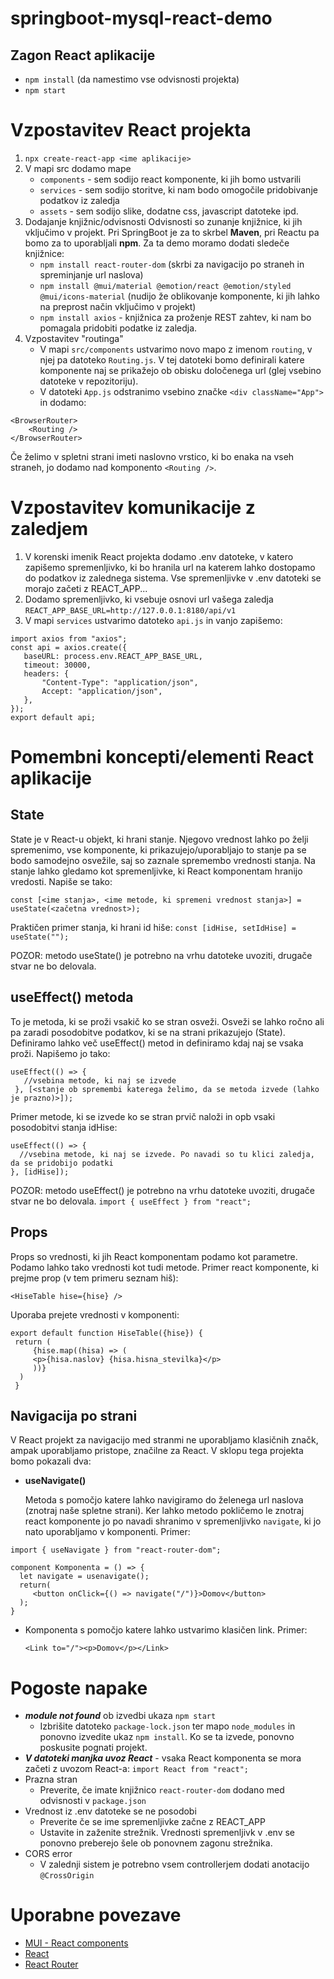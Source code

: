 # springboot-mysql-react-demo
## Zagon React aplikacije
- `npm install` (da namestimo vse odvisnosti projekta)
- `npm start`

# Vzpostavitev React projekta
 1. `npx create-react-app <ime aplikacije>`
 2. V mapi src dodamo mape
    - `components` - sem sodijo react komponente, ki jih bomo ustvarili
    - `services` - sem sodijo storitve, ki nam bodo omogočile pridobivanje podatkov iz zaledja
    - `assets` - sem sodijo slike, dodatne css, javascript datoteke ipd.
 3. Dodajanje knjižnic/odvisnosti
    Odvisnosti so zunanje knjižnice, ki jih vključimo v projekt. Pri SpringBoot je za to skrbel **Maven**, pri Reactu pa bomo za to uporabljali **npm**. Za ta demo moramo    dodati sledeče knjižnice:
     - `npm install react-router-dom` (skrbi za navigacijo po straneh in spreminjanje url naslova)
     - `npm install @mui/material @emotion/react @emotion/styled @mui/icons-material` (nudijo že oblikovanje komponente, ki jih lahko na preprost način vključimo v projekt)
     - `npm install axios` - knjižnica za proženje REST zahtev, ki nam bo pomagala pridobiti podatke iz zaledja.
 4. Vzpostavitev "routinga"
     - V mapi `src/components` ustvarimo novo mapo z imenom `routing`, v njej pa datoteko `Routing.js`. V tej datoteki bomo definirali katere komponente naj se prikažejo ob obisku določenega url (glej vsebino datoteke v repozitoriju).
     - V datoteki `App.js` odstranimo vsebino značke `<div className="App">` in dodamo:
```
<BrowserRouter>
    <Routing />
</BrowserRouter>
```
Če želimo v spletni strani imeti naslovno vrstico, ki bo enaka na vseh straneh, jo dodamo nad komponento `<Routing />`.
 # Vzpostavitev komunikacije z zaledjem
 1. V korenski imenik React projekta dodamo .env datoteke, v katero zapišemo spremenljivko, ki bo hranila url na katerem lahko dostopamo do podatkov iz zalednega sistema. Vse spremenljivke v .env datoteki se morajo začeti z REACT_APP... 
 2. Dodamo spremenljivko, ki vsebuje osnovi url vašega zaledja `REACT_APP_BASE_URL=http://127.0.0.1:8180/api/v1`
 3. V mapi `services` ustvarimo datoteko `api.js` in vanjo zapišemo:
 ```
import axios from "axios";
const api = axios.create({
    baseURL: process.env.REACT_APP_BASE_URL,
    timeout: 30000,
    headers: {
        "Content-Type": "application/json",
        Accept: "application/json",
    },
});
export default api;
 ```
 # Pomembni koncepti/elementi React aplikacije
 ## State
 State je v React-u objekt, ki hrani stanje. Njegovo vrednost lahko po želji spremenimo, vse komponente, ki prikazujejo/uporabljajo to stanje pa se bodo samodejno osvežile, saj so zaznale spremembo vrednosti stanja. Na stanje lahko gledamo kot spremenljivke, ki React komponentam hranijo vredosti. Napiše se tako:
 
  `const [<ime stanja>, <ime metode, ki spremeni vrednost stanja>] = useState(<začetna vrednost>);`
  
 Praktičen primer stanja, ki hrani id hiše: `const [idHise, setIdHise] = useState("");`
 
 POZOR: metodo useState() je potrebno na vrhu datoteke uvoziti, drugače stvar ne bo delovala.
 
 ## useEffect() metoda
 To je metoda, ki se proži vsakič ko se stran osveži. Osveži se lahko ročno ali pa zaradi posodobitve podatkov, ki se na strani prikazujejo (State). Definiramo lahko več useEffect() metod in definiramo kdaj naj se vsaka proži. Napišemo jo tako:
 
 ```
 useEffect(() => {
    //vsebina metode, ki naj se izvede
  }, [<stanje ob spremembi katerega želimo, da se metoda izvede (lahko je prazno)>]);
 ```
 
 Primer metode, ki se izvede ko se stran prvič naloži in opb vsaki posodobitvi stanja idHise:
 
  ```
 useEffect(() => {
    //vsebina metode, ki naj se izvede. Po navadi so tu klici zaledja, da se pridobijo podatki
  }, [idHise]);
 ```
 
 POZOR: metodo useEffect() je potrebno na vrhu datoteke uvoziti, drugače stvar ne bo delovala.
     `import { useEffect } from "react";`
 
 ## Props
 Props so vrednosti, ki jih React komponentam podamo kot parametre. Podamo lahko tako vrednosti kot tudi metode. Primer react komponente, ki prejme prop (v tem primeru seznam hiš):
 
 `<HiseTable hise={hise} />`
 
 Uporaba prejete vrednosti v komponenti:
 ```
 export default function HiseTable({hise}) {
  return (
      {hise.map((hisa) => (
      <p>{hisa.naslov} {hisa.hisna_stevilka}</p>
      ))}
   )
  }
 ```
 
 ## Navigacija po strani
 V React projekt za navigacijo med stranmi ne uporabljamo klasičnih <a> značk, ampak uporabljamo pristope, značilne za React. V sklopu tega projekta bomo pokazali dva:
   - **useNavigate()**
 
      Metoda s pomočjo katere lahko navigiramo do želenega url naslova (znotraj naše spletne strani). Ker lahko metodo pokličemo le znotraj react komponente jo po navadi shranimo v spremenljivko `navigate`, ki jo nato uporabljamo v komponenti. Primer:
 ```
 import { useNavigate } from "react-router-dom";
 
 component Komponenta = () => {
   let navigate = usenavigate();
   return(
      <button onClick={() => navigate("/")}>Domov</button>
   );
 }
 ```
   - **<Link>** 
 
     Komponenta s pomočjo katere lahko ustvarimo klasičen <a> link. Primer:
 
     `<Link to="/"><p>Domov</p></Link>`
 
 # Pogoste napake
 - ***module not found*** ob izvedbi ukaza `npm start`
   - Izbrišite datoteko `package-lock.json` ter mapo `node_modules` in ponovno izvedite ukaz `npm install`. Ko se ta izvede, ponovno poskusite pognati projekt.
- ***V datoteki manjka uvoz React*** - vsaka React komponenta se mora začeti z uvozom React-a: `import React from "react";`
- Prazna stran
  - Preverite, če imate knjižnico `react-router-dom` dodano med odvisnosti v `package.json`
- Vrednost iz .env datoteke se ne posodobi
   - Preverite če se ime spremenljivke začne z REACT_APP
   - Ustavite in zaženite strežnik. Vrednosti spremenljivk v .env se ponovno preberejo šele ob ponovnem zagonu strežnika.
- CORS error
   - V zalednji sistem je potrebno vsem controllerjem dodati anotacijo `@CrossOrigin`
# Uporabne povezave
- [MUI - React components](https://mui.com/)
- [React](https://reactjs.org/)
- [React Router](https://reactrouter.com/en/main)
 
